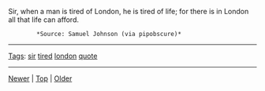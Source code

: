 <!--
title: Sir, when a man is tired of London, he is tired of life; for there is in London all that life can afford.
date: 2020-06-28T14:57:49.002Z
tags: sir, tired, london, quote
-->











Sir, when a man is tired of London, he is tired of life; for there is in London all that life can afford.

            *Source: Samuel Johnson (via pipobscure)*

<!--BOTTOM-POST-NAVIGATION-->
---

[Tags](tags.md): [sir](tag-sir.md) [tired](tag-tired.md) [london](tag-london.md) [quote](tag-quote.md)

---

[Newer](157977892072.md) | [Top](index.md) | [Older](92954565237.md)